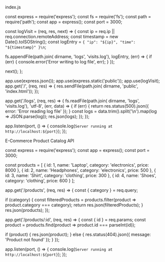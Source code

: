 index.js

const express = require('express'); const fs = require('fs');
const path = require('path'); const app = express();
const port = 3000;

const logVisit = (req, res, next) => {
const ip = req.ip || req.connection.remoteAddress; const timestamp = new Date().toISOString();
const logEntry = `{ "ip": "${ip}", "time": "${timestamp}" }\n`;

fs.appendFile(path.join( dirname, 'logs', 'visits.log'), logEntry, (err)
=> {
if (err) {
console.error('Error writing to log file', err);
}
});

next();
};

app.use(express.json()); app.use(express.static('public')); app.use(logVisit);
app.get('/', (req, res) => {
res.sendFile(path.join( dirname, 'public', 'index.html'));
});

app.get('/logs', (req, res) => {
fs.readFile(path.join( dirname, 'logs', 'visits.log'), 'utf-8', (err, data) => {
if (err) {
return res.status(500).json({ error: 'Error reading log file' });
}
const logs = data.trim().split('\n').map(log => JSON.parse(log)); res.json(logs);
});
});

app.listen(port, () => {
console.log(`Server running at http://localhost:${port}`);
});


E-Commerce Product Catalog API

const express = require('express'); const app = express();
const port = 3000;

const products = [
{ id: 1, name: 'Laptop', category: 'electronics', price: 8000 },
{ id: 2, name: 'Headphones', category: 'electronics', price: 500 },
{ id: 3, name: 'Shirt', category: 'clothing', price: 300 },
{ id: 4, name: 'Shoes', category: 'clothing', price: 600 }
];

app.get('/products', (req, res) => { const { category } = req.query;

if (category) {
const filteredProducts = products.filter(product => product.category === category);
return res.json(filteredProducts);
}
res.json(products);
});

app.get('/products/:id', (req, res) => { const { id } = req.params;
const product = products.find(product => product.id === parseInt(id));

if (product) { res.json(product);
} else {
res.status(404).json({ message: 'Product not found' });
}
});

app.listen(port, () => {
console.log(`Server running at http://localhost:${port}`);
});

